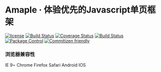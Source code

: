 # Amaple · 体验优先的Javascript单页框架
[![license](https://img.shields.io/badge/license-MIT-blue.svg)](https://github.com/amjs-team/amaple/blob/master/LICENSE)
[![Build Status](https://travis-ci.org/icejs-team/icejs.svg?branch=master)](https://travis-ci.org/icejs-team/icejs)
[![Coverage Status](https://coveralls.io/repos/github/icejs-team/icejs/badge.svg?branch=dev)](https://coveralls.io/github/icejs-team/icejs?branch=master)
[![Build Status](https://saucelabs.com/buildstatus/icejs_team)](https://saucelabs.com/beta/builds/0afdd39846aa4eb49d060fccb8de2406)
[![Package Control](https://img.shields.io/packagecontrol/dw/GitGutter.svg)](https://www.npmjs.com/package/amaple)
[![Commitizen friendly](https://img.shields.io/badge/commitizen-friendly-brightgreen.svg)](http://commitizen.github.io/cz-cli/)
### 浏览器兼容性
IE 9~
Chrome
Firefox
Safari
Android
IOS